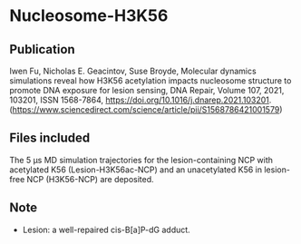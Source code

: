 # Nucleosome-H3K56 
## Publication 
Iwen Fu, Nicholas E. Geacintov, Suse Broyde,
Molecular dynamics simulations reveal how H3K56 acetylation impacts nucleosome structure to promote DNA exposure for lesion sensing,
DNA Repair,
Volume 107,
2021,
103201,
ISSN 1568-7864,
https://doi.org/10.1016/j.dnarep.2021.103201.
(https://www.sciencedirect.com/science/article/pii/S1568786421001579)

## Files included
The 5 µs MD simulation trajectories for the lesion-containing NCP with acetylated K56 (Lesion-H3K56ac-NCP) and an unacetylated K56 in lesion-free NCP (H3K56-NCP) are deposited.

## Note
* Lesion: a well-repaired cis-B[a]P-dG adduct.
